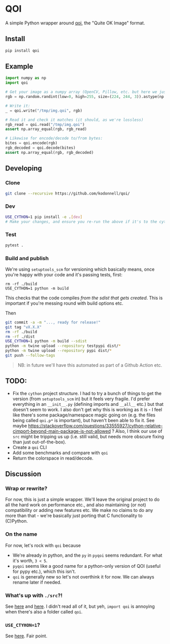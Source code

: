# QOI

A simple Python wrapper around [qoi](https://github.com/phoboslab/qoi), the "Quite OK Image" format.

## Install

```sh
pip install qoi
```

## Example

```python
import numpy as np
import qoi

# Get your image as a numpy array (OpenCV, Pillow, etc. but here we just create a bunch of noise)
rgb = np.random.randint(low=0, high=255, size=(224, 244, 3)).astype(np.uint8)

# Write it:
_ = qoi.write("/tmp/img.qoi", rgb)

# Read it and check it matches (it should, as we're lossless)
rgb_read = qoi.read("/tmp/img.qoi")
assert np.array_equal(rgb, rgb_read)

# Likewise for encode/decode to/from bytes:
bites = qoi.encode(rgb)
rgb_decoded = qoi.decode(bites)
assert np.array_equal(rgb, rgb_decoded)
```

## Developing

### Clone
```sh
git clone --recursive https://github.com/kodonnell/qoi/
```

### Dev
```sh
USE_CYTHON=1 pip install -e .[dev]
# Make your changes, and ensure you re-run the above if it's to the cython files ...
```


### Test
```sh
pytest .
```

### Build and publish

We're using `setuptools_scm` for versioning which basically means, once you're happy with your code and it's passing tests, first:

```
rm -rf ./build
USE_CYTHON=1 python -m build
```

This checks that the code compiles *from the sdist that gets created*. This is important if you're messing round with build options etc. 

Then

```sh
git commit -a -m "..., ready for release!"
git tag "vX.X.X"
rm -rf ./build
rm -rf ./dist
USE_CYTHON=1 python -m build --sdist
python -m twine upload --repository testpypi dist/*
python -m twine upload --repository pypi dist/*
git push --follow-tags
```

> NB: in future we'll have this automated as part of a Github Action etc.


## TODO:

- Fix the `cython` project structure. I had to try a bunch of things to get the version (from `setuptools_scm` in) but it feels very fragile. I'd prefer everything in an `__init__.py` (defining imports and `__all__` etc.) but that doesn't seem to work. I also don't get why this is working as it is - I feel like there's some package/namespace magic going on (e.g. the files being called `qoi.p*` is important), but haven't been able to fix it. See maybe https://stackoverflow.com/questions/33555927/cython-relative-cimport-beyond-main-package-is-not-allowed ? Also, I think our use of `src` might be tripping us up (i.e. still valid, but needs more obscure fixing than just out-of-the-box).
- Create a `qoi` CLI
- Add some benchmarks and compare with `qoi`
- Return the colorspace in read/decode.

## Discussion

### Wrap or rewrite?

For now, this is just a simple wrapper. We'll leave the original project to do all the hard work on performance etc., and also maintaining (or not) compatibility or adding new features etc. We make no claims to do any more than that - we're basically just porting that C functionality to (C)Python.

### On the name

For now, let's rock with `qoi` because 

- We're already in python, and the `py` in `pyqoi` seems redundant. For what it's worth, `3 < 5`.
- `pyqoi` seems like a good name for a python-only version of QOI (useful for pypy etc.), which this isn't.
- `qoi` is generally new so let's not overthink it for now. We can always rename later if needed.

### What's up with `./src`?!

See [here](https://hynek.me/articles/testing-packaging/) and [here](https://blog.ionelmc.ro/2014/05/25/python-packaging/#the-structure). I didn't read all of it, but yeh, `import qoi` is annoying when there's also a folder called `qoi`.

### `USE_CTYHON=1`?

See [here](https://cython.readthedocs.io/en/latest/src/userguide/source_files_and_compilation.html#distributing-cython-modules). Fair point.
